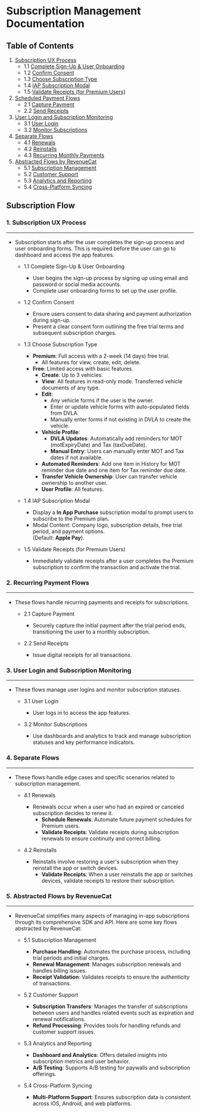 # Subscription Management Documentation

## Table of Contents
1. [Subscription UX Process](#subscription-process)
   - 1.1 [Complete Sign-Up & User Onboarding](#complete-sign-up-user-onboarding)  
   - 1.2 [Confirm Consent](#confirm-consent)  
   - 1.3 [Choose Subscription Type](#choose-subscription-type)  
   - 1.4 [IAP Subscription Modal](#iap-subscription-modal)
   - 1.5 [Validate Receipts (for Premium Users)](#validate-receipts)
2. [Scheduled Payment Flows](#recurring-payment-flows)
   - 2.1 [Capture Payment](#capture-payment)  
   - 2.2 [Send Receipts](#send-receipts)  
3. [User Login and Subscription Monitoring](#user-login-and-subscription-monitoring)
   - 3.1 [User Login](#user-login)  
   - 3.2 [Monitor Subscriptions](#monitor-subscriptions)  
4. [Separate Flows](#separate-flows)
   - 4.1 [Renewals](#renewals)  
   - 4.2 [Reinstalls](#reinstalls)  
   - 4.3 [Recurring Monthly Payments](#recurring-monthly-payments)  
5. [Abstracted Flows by RevenueCat](#abstracted-flows-by-revenuecat)
   - 5.1 [Subscription Management](#subscription-management)  
   - 5.2 [Customer Support](#customer-support)  
   - 5.3 [Analytics and Reporting](#analytics-and-reporting)  
   - 5.4 [Cross-Platform Syncing](#cross-platform-syncing)  


## Subscription Flow

### 1. <a id="subscription-process">Subscription UX Process</a><hr>
- Subscription starts after the user completes the sign-up process and user onboarding forms. This is required before the user can go to dashboard and access the app features.

   - 1.1 <a id="complete-sign-up-user-onboarding">Complete Sign-Up & User Onboarding</a>
      - User begins the sign-up process by signing up using email and password or social media accounts.
      - Complete user onboarding forms to set up the user profile.

   - 1.2 <a id="confirm-consent">Confirm Consent</a>
      - Ensure users consent to data sharing and payment authorization during sign-up.
      - Present a clear consent form outlining the free trial terms and subsequent subscription charges.

   - 1.3 <a id="choose-subscription-type">Choose Subscription Type</a>
      - **Premium**: Full access with a 2-week (14 days) free trial.
         - All features for view, create, edit, delete.
      - **Free**: Limited access with basic features.
         - **Create**: Up to 3 vehicles.
         - **View**: All features in read-only mode. Transferred vehicle documents of any type.
         - **Edit**: 
            - Any vehicle forms if the user is the owner.
            - Enter or update vehicle forms with auto-populated fields from DVLA.
            - Manually enter forms if not existing in DVLA to create the vehicle.
         - **Vehicle Profile**:
            - **DVLA Updates**: Automatically add reminders for MOT (motExpiryDate) and Tax (taxDueDate).
            - **Manual Entry**: Users can manually enter MOT and Tax dates if not available.
         - **Automated Reminders**: Add one item in History for MOT reminder due date and one item for Tax reminder due date.
         - **Transfer Vehicle Ownership**: User can transfer vehicle ownership to another user.
         - **User Profile**: All features.

   - 1.4 <a id="iap-subscription-modal">IAP Subscription Modal</a>
      - Display a **In App Purchase** subscription modal to prompt users to subscribe to the Premium plan.
      - Modal Content: Company logo, subscription details, free trial period, and payment options.<br>(Default: **Apple Pay**).
   - 1.5 <a id="validate-receipts">Validate Receipts (for Premium Users)</a>
     - Immediately validate receipts after a user completes the Premium subscription to confirm the transaction and activate the trial.

### 2. <a id="recurring-payment-flows">Recurring Payment Flows</a><hr>
- These flows handle recurring payments and receipts for subscriptions.

   - 2.1 <a id="capture-payment">Capture Payment</a>
     - Securely capture the initial payment after the trial period ends, transitioning the user to a monthly subscription.

   - 2.2 <a id="send-receipts">Send Receipts</a>
     - Issue digital receipts for all transactions.

### 3. <a id="user-login-and-subscription-monitoring">User Login and Subscription Monitoring</a><hr>
- These flows manage user logins and monitor subscription statuses.

   - 3.1 <a id="user-login">User Login</a>
     - User logs in to access the app features.
   
   - 3.2 <a id="monitor-subscriptions">Monitor Subscriptions</a>
     - Use dashboards and analytics to track and manage subscription statuses and key performance indicators.

### 4. <a id="separate-flows">Separate Flows</a><hr>
- These flows handle edge cases and specific scenarios related to subscription management.

   - 4.1 <a id="renewals">Renewals</a>
     - Renewals occur when a user who had an expired or canceled subscription decides to renew it.
       - **Schedule Renewals**: Automate future payment schedules for Premium users.
       - **Validate Receipts**: Validate receipts during subscription renewals to ensure continuity and correct billing.

   - 4.2 <a id="reinstalls">Reinstalls</a>
     - Reinstalls involve restoring a user's subscription when they reinstall the app or switch devices.
       - **Validate Receipts**: When a user reinstalls the app or switches devices, validate receipts to restore their subscription.

### 5. <a id="abstracted-flows-by-revenuecat">Abstracted Flows by RevenueCat</a><hr>
- RevenueCat simplifies many aspects of managing in-app subscriptions through its comprehensive SDK and API. Here are some key flows abstracted by RevenueCat:

   - 5.1 <a id="subscription-management">Subscription Management</a>
     - **Purchase Handling**: Automates the purchase process, including trial periods and initial charges.
     - **Renewal Management**: Manages subscription renewals and handles billing issues.
     - **Receipt Validation**: Validates receipts to ensure the authenticity of transactions.

   - 5.2 <a id="customer-support">Customer Support</a>
     - **Subscription Transfers**: Manages the transfer of subscriptions between users and handles related events such as expiration and renewal notifications.
     - **Refund Processing**: Provides tools for handling refunds and customer support issues.

   - 5.3 <a id="analytics-and-reporting">Analytics and Reporting</a>
     - **Dashboard and Analytics**: Offers detailed insights into subscription metrics and user behavior.
     - **A/B Testing**: Supports A/B testing for paywalls and subscription offerings.

   - 5.4 <a id="cross-platform-syncing">Cross-Platform Syncing</a>
     - **Multi-Platform Support**: Ensures subscription data is consistent across iOS, Android, and web platforms.
